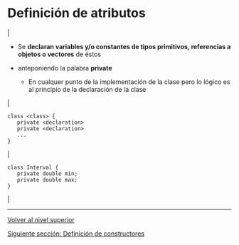 # Definición de atributos







| 
* Se **declaran variables y/o constantes de tipos primitivos, referencias a objetos o vectores** de éstos
* anteponiendo la palabra **private**


	+ En cualquer punto de la implementación de la clase pero lo lógico es al principio de la declaración de la clase



 | 


```
class <class> {
   private <declaration>
   private <declaration>
   ...
}
```


 | 


```
class Interval {
   private double min;
   private double max;
}
```


 |


---

[Volver al nivel superior](../README.md)

[Siguiente sección: Definición de constructores](../u2constructorDefinition/README.md)
